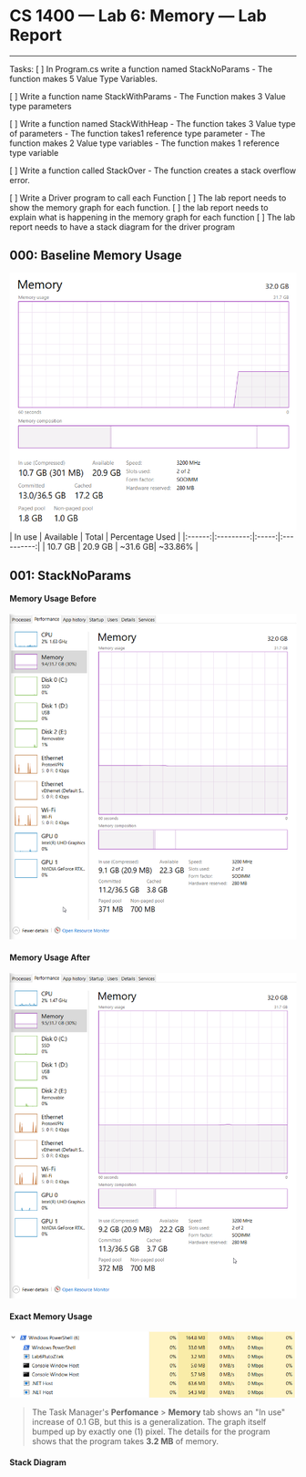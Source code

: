 # CS 1400 — Lab 6: Memory — Lab Report
---
Tasks: 
[ ] In Program.cs write a function named StackNoParams
	- The function makes 5 Value Type Variables.

[ ] Write a function name StackWithParams
	- The Function makes 3 Value type parameters

[ ] Write a function named StackWithHeap
	- The function takes 3 Value type of parameters
	- The function takes1 reference type parameter
	- The function makes 2 Value type variables
	- The function makes 1 reference type variable

[ ] Write a function called StackOver
	- The function creates a stack overflow error.

[ ] Write a Driver program to call each Function
[ ] The lab report needs to show the memory graph for each function.
[ ] the lab report needs to explain what is happening in the memory graph for each function
[ ] The lab report needs to have a stack diagram for the driver program
 
## 000: Baseline Memory Usage
![Baseline memory graph.](/labReportScreenshots/000_Memory-Baseline.png "Baseline Memory Graph")
| In use | Available | Total | Percentage Used |
|:------:|:---------:|:-----:|:----------:|
| 10.7 GB | 20.9 GB   | ~31.6 GB| ~33.86% |

## 001: StackNoParams
#### Memory Usage Before
![Before StackNoParams](/labReportScreenshots/001-01_Before.png)
#### Memory Usage After
![After StackNoParams](/labReportScreenshots/001-02_After.png)
#### Exact Memory Usage
![Exact memory usage](/labReportScreenshots/001-03_Exact.png)

> The Task Manager's **Perfomance** > **Memory** tab shows an "In use" increase of 0.1 GB, but this is a generalization. The graph itself bumped up by exactly one (1) pixel. The details for the program shows that the program takes **3.2 MB** of memory.

#### Stack Diagram